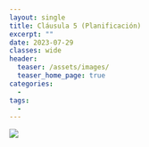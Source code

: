```yaml
---
layout: single
title: Cláusula 5 (Planificación)
excerpt: ""
date: 2023-07-29
classes: wide
header:
  teaser: /assets/images/
  teaser_home_page: true
categories:
  - 
tags:
  - 
---
```


![](/assets/images/)

